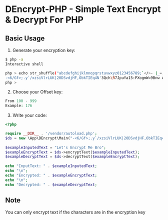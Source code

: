 # DEncrypt-PHP - Simple Text Encrypt & Decrypt For PHP

## Basic Usage

1. Generate your encryption key:
```bash
$ php -a
Interactive shell

php > echo str_shuffle("abcdefghijklmnopqrstuvwxyz0123456789;`</>- |_=,.:ABCDEFGHIJKLMNOPQRSTUVWXYZ\/'");
-<6/Gf>;.y`/xzsiVlrLUK|20DSvdjHF,ObkTIEq4N'3Qch\R7JpuYa15:PXogmW=9Bnw AC_e8MtZ
php >
```

2. Choose your Offset key:
```php
From 100 - 999
Example: 176
```

3. Write your code:
```php
<?php

require __DIR__ . '/vendor/autoload.php';
$ds = new \App\DEncrypt\Main("-<6/Gf>;.y`/xzsiVlrLUK|20DSvdjHF,ObkTIEq4N'3Qch\R7JpuYa15:PXogmW=9Bnw AC_e8MtZ", 176);
        
$exampleInputedText = "Let's Encrypt Me Bro";
$exampleEncryptText = $ds->encryptText($exampleInputedText);
$exampleDecryptText = $ds->decryptText($exampleEncryptText);
        
echo "InputText: " . $exampleInputedText;
echo "\n";
echo "Encrypted: " . $exampleEncryptText;
echo "\n";
echo "Decrypted: " . $exampleDecryptText;
```
## Note

You can only encrypt text if the characters are in the encryption key

